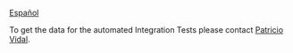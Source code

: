 [Español](Data-para-Pruebas-de-Integración.md)

To get the data for the automated Integration Tests please contact [Patricio Vidal](https://github.com/PatricioVidal).